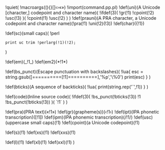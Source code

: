 !quiet(
!macroargs((){}[]‹›«»)
!import(command.pp.pl)
!def(uni)(A Unicode [character,] codepoint and character name)(
  !ifdef(3)(
    !gr(!1) !cpoint(!2) !usc(!3)
  )(
    !cpoint(!1) !usc(!2)
  )
)
!def(prauni)(A PRA character, a Unicode codepoint and character name)(!pra(!1) !uni(!2)(!3))
!def(char)(\{!1\})

!def(sc)(small caps)(
!perl
~~~~~~~~~~~~~~~~~~~~~~~~~~~~~~~~
print uc trim !perlarg(!1)(!2);
~~~~~~~~~~~~~~~~~~~~~~~~~~~~~~~~
)

!def(em)(\_!1\_)
!def(em2)(\*!1\*)

!def(bs_punct)(Escape punctuation with backslashes)(
    !lua{
        esc = string.gsub([==========[!1]==========],'%p','\\%0')
        print(esc)
    }
)

!def(bticks)(A sequence of backticks)(
    !lua{ print(string.rep('`',!1)) }
)

!def(code)(Inline source code)(
  !ifdef(3)(
    !bs_punct(!bticks(!3)) !1 !bs_punct(!bticks(!3))
  )(
    \`!1\`
  )
)

!def(pra)(PRA text)(«!1»)
!def(gr)(grapheme(s))(‹!1›)
!def(ipt)(IPA phonetic transcription)(\[!1\])
!def(ipm)(IPA phonemic transcription)(/!1/)
!def(usc)(uppercase small caps)(!1)
!def(cpoint)(a Unicode codepoint)(!1)

!def(s)(!1)
!def(xs)(!1)
!def(xxs)(!1)

!def(l)(!1)
!def(xl)(!1)
!def(xxl)(!1)
)
